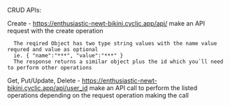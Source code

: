 CRUD APIs:

Create - https://enthusiastic-newt-bikini.cyclic.app/api/  make an API request with the create operation

      The reqired Object has two type string values with the name value requred and value as optional
      ie. { "name":"***", "value":"***" }
      The response returns a similar object plus the id which you`ll need to perform other operations

Get, Put/Update, Delete - https://enthusiastic-newt-bikini.cyclic.app/api/user_id make an API call to perform the listed operations depending on the request operation making the call
